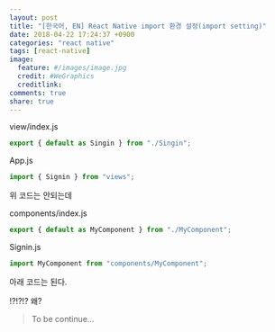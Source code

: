 ```yaml
---
layout: post
title: "[한국어, EN] React Native import 환경 설정(import setting)"
date: 2018-04-22 17:24:37 +0900
categories: "react native"
tags: [react-native]
image:
  feature: #/images/image.jpg
  credit: #WeGraphics
  creditlink: 
comments: true
share: true
---
```


view/index.js

```js
export { default as Singin } from "./Singin";
```

App.js

```js
import { Signin } from "views";
```

위 코드는 안되는데

components/index.js

```js
export { default as MyComponent } from "./MyComponent";
```

Signin.js

```js
import MyComponent from "components/MyComponent";
```

아래 코드는 된다.

!?!?!? 왜?

> To be continue...

